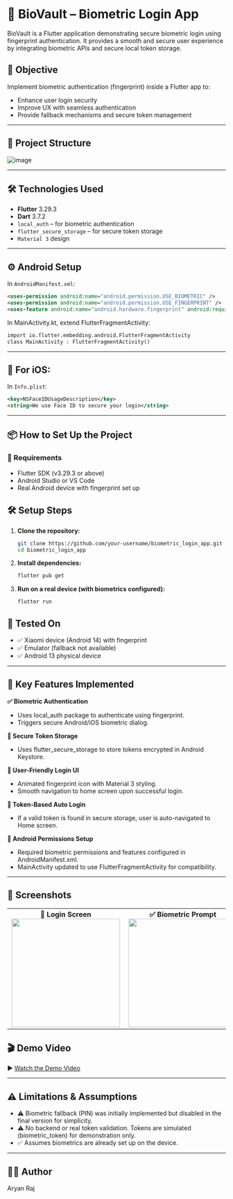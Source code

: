 # 🔐 BioVault – Biometric Login App 

BioVault is a Flutter application demonstrating secure biometric login using fingerprint authentication. It provides a smooth and secure user experience by integrating biometric APIs and secure local token storage.

## 🎯 Objective

Implement biometric authentication (fingerprint) inside a Flutter app to:
- Enhance user login security
- Improve UX with seamless authentication
- Provide fallback mechanisms and secure token management

---

## 📂 Project Structure

![image](https://github.com/user-attachments/assets/4fb45aa0-c4b9-4018-82c8-d80f046a4a15)

---

## 🛠️ Technologies Used

- **Flutter** 3.29.3
- **Dart** 3.7.2
- `local_auth` – for biometric authentication  
- `flutter_secure_storage` – for secure token storage  
- `Material 3` design

---

## ⚙️ Android Setup

In `AndroidManifest.xml`:

```xml
<uses-permission android:name="android.permission.USE_BIOMETRIC" />
<uses-permission android:name="android.permission.USE_FINGERPRINT" />
<uses-feature android:name="android.hardware.fingerprint" android:required="false" />
```

In MainActivity.kt, extend FlutterFragmentActivity:

```xml
import io.flutter.embedding.android.FlutterFragmentActivity
class MainActivity : FlutterFragmentActivity()
```

---

## 🍏 For iOS:

In `Info.plist`:

```xml
<key>NSFaceIDUsageDescription</key>
<string>We use Face ID to secure your login</string>
```

---

## 📦 How to Set Up the Project

### 🔧 Requirements

- Flutter SDK (v3.29.3 or above)
- Android Studio or VS Code
- Real Android device with fingerprint set up
  
## 🛠️ Setup Steps

1. **Clone the repository:**
   ```bash
   git clone https://github.com/your-username/biometric_login_app.git
   cd biometric_login_app
   ```

2. **Install dependencies:**
   ```bash
   flutter pub get
   ```

3. **Run on a real device (with biometrics configured):**
   ```bash
   flutter run
   ```

## 🧪 Tested On

- ✅ Xiaomi device (Android 14) with fingerprint
- ✅ Emulator (fallback not available)
- ✅ Android 13 physical device

---

## 🌟 Key Features Implemented

**✅ Biometric Authentication**
- Uses local_auth package to authenticate using fingerprint.
- Triggers secure Android/iOS biometric dialog.

**🔐 Secure Token Storage**
- Uses flutter_secure_storage to store tokens encrypted in Android Keystore.

**🎨 User-Friendly Login UI**
- Animated fingerprint icon with Material 3 styling.
- Smooth navigation to home screen upon successful login.

**💾 Token-Based Auto Login**
- If a valid token is found in secure storage, user is auto-navigated to Home screen.

**📲 Android Permissions Setup**
- Required biometric permissions and features configured in AndroidManifest.xml.
- MainActivity updated to use FlutterFragmentActivity for compatibility.

---

## 📸 Screenshots

<table>
  <tr>
    <td align="center" style="padding: 0 10px;">
      <strong>🔐 Login Screen</strong><br>
      <img src="https://github.com/user-attachments/assets/8eaf92fc-218b-4b38-a5f3-9a1bff0d9b26" width="250"/>
    </td>
    <td align="center" style="padding: 0 10px;">
      <strong>✅ Biometric Prompt</strong><br>
      <img src="https://github.com/user-attachments/assets/7bf9aefe-5966-416f-9c9c-00a2dce24e99" width="250"/>
    </td>
    <td align="center" style="padding: 0 10px;">
      <strong>🏠 Home Screen</strong><br>
      <img src="https://github.com/user-attachments/assets/b3a35444-a5cd-41b8-a374-4e2274bc8812" width="250"/>
    </td>
  </tr>
</table>

## 🎬 Demo Video

▶️ [Watch the Demo Video](https://drive.google.com/drive/u/0/folders/1eSslX-2pNGM544mSsVYZxhtCN_r5G4KU)

---

## ⚠️ Limitations & Assumptions

- ⚠️ Biometric fallback (PIN) was initially implemented but disabled in the final version for simplicity.
- ⚠️ No backend or real token validation. Tokens are simulated (biometric_token) for demonstration only.
- ✅ Assumes biometrics are already set up on the device.

---

## 👨‍💻 Author
Aryan Raj
